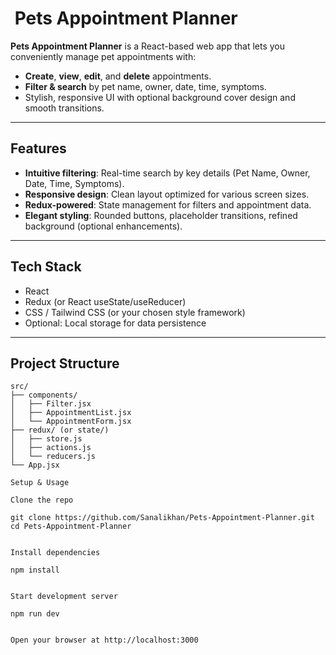 # ​ Pets Appointment Planner

**Pets Appointment Planner** is a React-based web app that lets you conveniently manage pet appointments with:

- **Create**, **view**, **edit**, and **delete** appointments.
- **Filter & search** by pet name, owner, date, time, symptoms.
- Stylish, responsive UI with optional background cover design and smooth transitions.

---

##  Features

- **Intuitive filtering**: Real-time search by key details (Pet Name, Owner, Date, Time, Symptoms).
- **Responsive design**: Clean layout optimized for various screen sizes.
- **Redux-powered**: State management for filters and appointment data.
- **Elegant styling**: Rounded buttons, placeholder transitions, refined background (optional enhancements).

---

##  Tech Stack

- React
- Redux (or React useState/useReducer)
- CSS / Tailwind CSS (or your chosen style framework)
- Optional: Local storage for data persistence

---

##  Project Structure

```text
src/
├── components/
│   ├── Filter.jsx
│   ├── AppointmentList.jsx
│   └── AppointmentForm.jsx
├── redux/ (or state/)
│   ├── store.js
│   ├── actions.js
│   └── reducers.js
└── App.jsx

Setup & Usage

Clone the repo

git clone https://github.com/Sanalikhan/Pets-Appointment-Planner.git
cd Pets-Appointment-Planner


Install dependencies

npm install


Start development server

npm run dev


Open your browser at http://localhost:3000